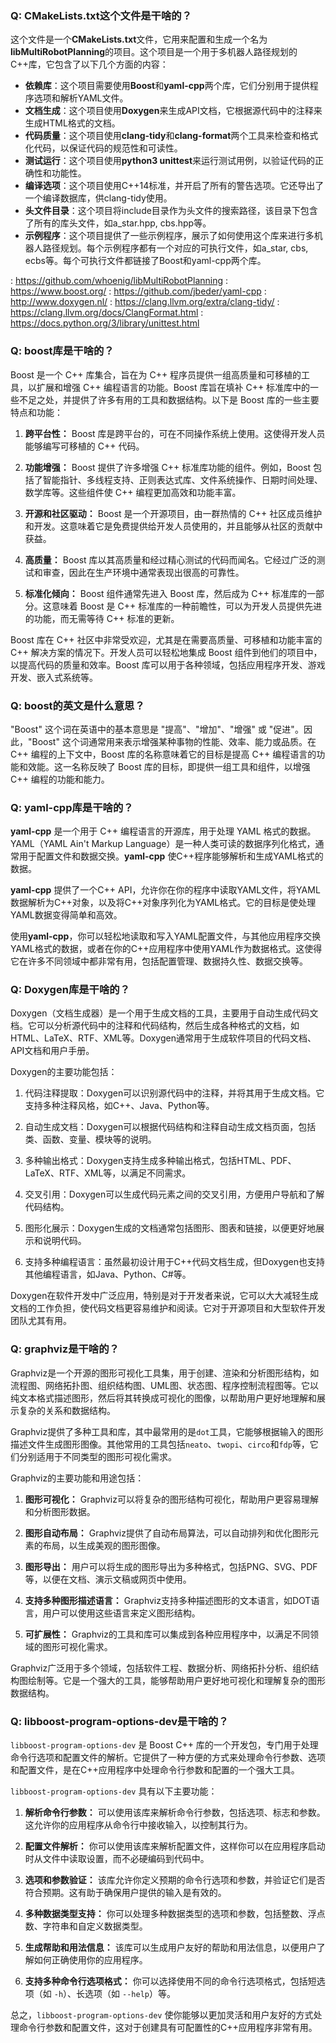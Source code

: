 ### Q: CMakeLists.txt这个文件是干啥的？

这个文件是一个**CMakeLists.txt**文件，它用来配置和生成一个名为**libMultiRobotPlanning**的项目。这个项目是一个用于多机器人路径规划的C++库，它包含了以下几个方面的内容：

- **依赖库**：这个项目需要使用**Boost**和**yaml-cpp**两个库，它们分别用于提供程序选项和解析YAML文件。
- **文档生成**：这个项目使用**Doxygen**来生成API文档，它根据源代码中的注释来生成HTML格式的文档。
- **代码质量**：这个项目使用**clang-tidy**和**clang-format**两个工具来检查和格式化代码，以保证代码的规范性和可读性。
- **测试运行**：这个项目使用**python3 unittest**来运行测试用例，以验证代码的正确性和功能性。
- **编译选项**：这个项目使用C++14标准，并开启了所有的警告选项。它还导出了一个编译数据库，供clang-tidy使用。
- **头文件目录**：这个项目将include目录作为头文件的搜索路径，该目录下包含了所有的库头文件，如a_star.hpp, cbs.hpp等。
- **示例程序**：这个项目提供了一些示例程序，展示了如何使用这个库来进行多机器人路径规划。每个示例程序都有一个对应的可执行文件，如a_star, cbs, ecbs等。每个可执行文件都链接了Boost和yaml-cpp两个库。

: https://github.com/whoenig/libMultiRobotPlanning : https://www.boost.org/ : https://github.com/jbeder/yaml-cpp : http://www.doxygen.nl/ : https://clang.llvm.org/extra/clang-tidy/ : https://clang.llvm.org/docs/ClangFormat.html : https://docs.python.org/3/library/unittest.html

### Q: boost库是干啥的？

Boost 是一个 C++ 库集合，旨在为 C++ 程序员提供一组高质量和可移植的工具，以扩展和增强 C++ 编程语言的功能。Boost 库旨在填补 C++ 标准库中的一些不足之处，并提供了许多有用的工具和数据结构。以下是 Boost 库的一些主要特点和功能：

1. **跨平台性：** Boost 库是跨平台的，可在不同操作系统上使用。这使得开发人员能够编写可移植的 C++ 代码。

2. **功能增强：** Boost 提供了许多增强 C++ 标准库功能的组件。例如，Boost 包括了智能指针、多线程支持、正则表达式库、文件系统操作、日期时间处理、数学库等。这些组件使 C++ 编程更加高效和功能丰富。

3. **开源和社区驱动：** Boost 是一个开源项目，由一群热情的 C++ 社区成员维护和开发。这意味着它是免费提供给开发人员使用的，并且能够从社区的贡献中获益。

4. **高质量：** Boost 库以其高质量和经过精心测试的代码而闻名。它经过广泛的测试和审查，因此在生产环境中通常表现出很高的可靠性。

5. **标准化倾向：** Boost 组件通常先进入 Boost 库，然后成为 C++ 标准库的一部分。这意味着 Boost 是 C++ 标准库的一种前瞻性，可以为开发人员提供先进的功能，而无需等待 C++ 标准的更新。

Boost 库在 C++ 社区中非常受欢迎，尤其是在需要高质量、可移植和功能丰富的 C++ 解决方案的情况下。开发人员可以轻松地集成 Boost 组件到他们的项目中，以提高代码的质量和效率。Boost 库可以用于各种领域，包括应用程序开发、游戏开发、嵌入式系统等。

### Q: boost的英文是什么意思？

"Boost" 这个词在英语中的基本意思是 "提高"、"增加"、"增强" 或 "促进"。因此，"Boost" 这个词通常用来表示增强某种事物的性能、效率、能力或品质。在 C++ 编程的上下文中，Boost 库的名称意味着它的目标是提高 C++ 编程语言的功能和效能。这一名称反映了 Boost 库的目标，即提供一组工具和组件，以增强 C++ 编程的功能和能力。

### Q: yaml-cpp库是干啥的？

**yaml-cpp** 是一个用于 C++ 编程语言的开源库，用于处理 YAML 格式的数据。YAML（YAML Ain't Markup Language）是一种人类可读的数据序列化格式，通常用于配置文件和数据交换。**yaml-cpp** 使C++程序能够解析和生成YAML格式的数据。

**yaml-cpp** 提供了一个C++ API，允许你在你的程序中读取YAML文件，将YAML数据解析为C++对象，以及将C++对象序列化为YAML格式。它的目标是使处理YAML数据变得简单和高效。

使用**yaml-cpp**，你可以轻松地读取和写入YAML配置文件，与其他应用程序交换YAML格式的数据，或者在你的C++应用程序中使用YAML作为数据格式。这使得它在许多不同领域中都非常有用，包括配置管理、数据持久性、数据交换等。

### Q: Doxygen库是干啥的？

Doxygen（文档生成器）是一个用于生成文档的工具，主要用于自动生成代码文档。它可以分析源代码中的注释和代码结构，然后生成各种格式的文档，如HTML、LaTeX、RTF、XML等。Doxygen通常用于生成软件项目的代码文档、API文档和用户手册。

Doxygen的主要功能包括：

1. 代码注释提取：Doxygen可以识别源代码中的注释，并将其用于生成文档。它支持多种注释风格，如C++、Java、Python等。

2. 自动生成文档：Doxygen可以根据代码结构和注释自动生成文档页面，包括类、函数、变量、模块等的说明。

3. 多种输出格式：Doxygen支持生成多种输出格式，包括HTML、PDF、LaTeX、RTF、XML等，以满足不同需求。

4. 交叉引用：Doxygen可以生成代码元素之间的交叉引用，方便用户导航和了解代码结构。

5. 图形化展示：Doxygen生成的文档通常包括图形、图表和链接，以便更好地展示和说明代码。

6. 支持多种编程语言：虽然最初设计用于C++代码文档生成，但Doxygen也支持其他编程语言，如Java、Python、C#等。

Doxygen在软件开发中广泛应用，特别是对于开发者来说，它可以大大减轻生成文档的工作负担，使代码文档更容易维护和阅读。它对于开源项目和大型软件开发团队尤其有用。

### Q: graphviz是干啥的？

Graphviz是一个开源的图形可视化工具集，用于创建、渲染和分析图形结构，如流程图、网络拓扑图、组织结构图、UML图、状态图、程序控制流程图等。它以纯文本格式描述图形，然后将其转换成可视化的图像，以帮助用户更好地理解和展示复杂的关系和数据结构。

Graphviz提供了多种工具和库，其中最常用的是`dot`工具，它能够根据输入的图形描述文件生成图形图像。其他常用的工具包括`neato`、`twopi`、`circo`和`fdp`等，它们分别适用于不同类型的图形可视化需求。

Graphviz的主要功能和用途包括：

1. **图形可视化：** Graphviz可以将复杂的图形结构可视化，帮助用户更容易理解和分析图形数据。

2. **图形自动布局：** Graphviz提供了自动布局算法，可以自动排列和优化图形元素的布局，以生成美观的图形图像。

3. **图形导出：** 用户可以将生成的图形导出为多种格式，包括PNG、SVG、PDF等，以便在文档、演示文稿或网页中使用。

4. **支持多种图形描述语言：** Graphviz支持多种描述图形的文本语言，如DOT语言，用户可以使用这些语言来定义图形结构。

5. **可扩展性：** Graphviz的工具和库可以集成到各种应用程序中，以满足不同领域的图形可视化需求。

Graphviz广泛用于多个领域，包括软件工程、数据分析、网络拓扑分析、组织结构图绘制等。它是一个强大的工具，能够帮助用户更好地可视化和理解复杂的图形数据结构。

### Q: libboost-program-options-dev是干啥的？

`libboost-program-options-dev` 是 Boost C++ 库的一个开发包，专门用于处理命令行选项和配置文件的解析。它提供了一种方便的方式来处理命令行参数、选项和配置文件，是在C++应用程序中处理命令行参数和配置的一个强大工具。

`libboost-program-options-dev` 具有以下主要功能：

1. **解析命令行参数：** 可以使用该库来解析命令行参数，包括选项、标志和参数。这允许你的应用程序从命令行中接收输入，以控制其行为。

2. **配置文件解析：** 你可以使用该库来解析配置文件，这样你可以在应用程序启动时从文件中读取设置，而不必硬编码到代码中。

3. **选项和参数验证：** 该库允许你定义预期的命令行选项和参数，并验证它们是否符合预期。这有助于确保用户提供的输入是有效的。

4. **多种数据类型支持：** 你可以处理多种数据类型的选项和参数，包括整数、浮点数、字符串和自定义数据类型。

5. **生成帮助和用法信息：** 该库可以生成用户友好的帮助和用法信息，以便用户了解如何正确使用你的应用程序。

6. **支持多种命令行选项格式：** 你可以选择使用不同的命令行选项格式，包括短选项（如 `-h`）、长选项（如 `--help`）等。

总之，`libboost-program-options-dev` 使你能够以更加灵活和用户友好的方式处理命令行参数和配置文件，这对于创建具有可配置性的C++应用程序非常有用。